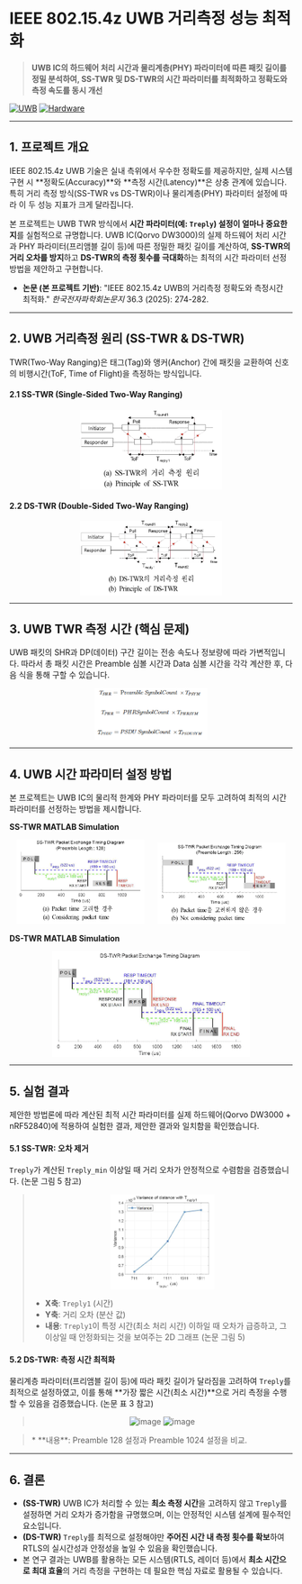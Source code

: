 # IEEE 802.15.4z UWB 거리측정 성능 최적화

> **UWB IC의 하드웨어 처리 시간과 물리계층(PHY) 파라미터에 따른 패킷 길이를 정밀 분석하여, SS-TWR 및 DS-TWR의 시간 파라미터를 최적화하고 정확도와 측정 속도를 동시 개선**

[![UWB](https://img.shields.io/badge/UWB-IEEE%20802.15.4z-blue)](https://www.ieee802.org/15/pub/TG4z.html)
[![Hardware](https://img.shields.io/badge/Hardware-DW3000%20+%20nRF52840-orange)]()

---

## 1. 프로젝트 개요

IEEE 802.15.4z UWB 기술은 실내 측위에서 우수한 정확도를 제공하지만, 실제 시스템 구현 시 **정확도(Accuracy)**와 **측정 시간(Latency)**은 상충 관계에 있습니다. 특히 거리 측정 방식(SS-TWR vs DS-TWR)이나 물리계층(PHY) 파라미터 설정에 따라 이 두 성능 지표가 크게 달라집니다.

본 프로젝트는 UWB TWR 방식에서 **시간 파라미터(예: `Treply`) 설정이 얼마나 중요한지**를 실험적으로 규명합니다. UWB IC(Qorvo DW3000)의 실제 하드웨어 처리 시간과 PHY 파라미터(프리앰블 길이 등)에 따른 정밀한 패킷 길이를 계산하여, **SS-TWR의 거리 오차를 방지**하고 **DS-TWR의 측정 횟수를 극대화**하는 최적의 시간 파라미터 선정 방법을 제안하고 구현합니다.

* **논문 (본 프로젝트 기반)**: "IEEE 802.15.4z UWB의 거리측정 정확도와 측정시간 최적화." *한국전자파학회논문지* 36.3 (2025): 274-282.

---

## 2. UWB 거리측정 원리 (SS-TWR & DS-TWR)

TWR(Two-Way Ranging)은 태그(Tag)와 앵커(Anchor) 간에 패킷을 교환하여 신호의 비행시간(ToF, Time of Flight)을 측정하는 방식입니다.

#### 2.1 SS-TWR (Single-Sided Two-Way Ranging)
<div align="center">
    <img src="/imgs/image-2.png" alt="SS-TWR 개념도" style="width:50%; height:auto; display:block; margin: 0 auto;">
</div>

#### 2.2 DS-TWR (Double-Sided Two-Way Ranging)
<div align="center">
    <img src="/imgs/image-3.png" alt="DS-TWR 개념도" style="width:50%; height:auto; display:block; margin: 0 auto;">
</div>

---

## 3. UWB TWR 측정 시간 (핵심 문제)

UWB 패킷의 SHR과 DP(데이터) 구간 길이는 전송 속도나 정보량에 따라 가변적입니다. 따라서 총 패킷 시간은 Preamble 심볼 시간과 Data 심볼 시간을 각각 계산한 후, 다음 식을 통해 구할 수 있습니다.

<div align="center">
    <img src="/imgs/image-4.png" alt="UWB 패킷 시간 계산식" style="width:40%; height:auto; display:block; margin: 0 auto;">
</div>

---

## 4. UWB 시간 파라미터 설정 방법 

본 프로젝트는 UWB IC의 물리적 한계와 PHY 파라미터를 모두 고려하여 최적의 시간 파라미터를 선정하는 방법을 제시합니다.

**SS-TWR MATLAB Simulation**
<div align="center">
    <img src="/imgs/image-5.png" alt="SS-TWR 시뮬레이션 결과 1" style="width:45%; height:auto; display:inline-block; margin: 0 2%;"> <img src="/imgs/image-6.png" alt="SS-TWR 시뮬레이션 결과 2" style="width:45%; height:auto; display:inline-block; margin: 0 2%;">
</div>

**DS-TWR MATLAB Simulation**
<div align="center">
    <img src="/imgs/image-7.png" alt="DS-TWR 시뮬레이션 결과" style="width:70%; height:auto; display:block; margin: 0 auto;">
</div>

---

## 5. 실험 결과

제안한 방법론에 따라 계산된 최적 시간 파라미터를 실제 하드웨어(Qorvo DW3000 + nRF52840)에 적용하여 실험한 결과, 제안한 결과와 일치함을 확인했습니다.

#### 5.1 SS-TWR: 오차 제거
`Treply`가 계산된 `Treply_min` 이상일 때 거리 오차가 안정적으로 수렴함을 검증했습니다. (논문 그림 5 참고)

> <div align="center">
>     <img src="/imgs/image-8.png" alt="SS-TWR Treply1 vs 거리 오차" style="width:40%; height:auto; display:block; margin: 0 auto;">
> </div>
>
> * **X축**: `Treply1` (시간)
> * **Y축**: 거리 오차 (분산 값)
> * **내용**: `Treply1`이 특정 시간(최소 처리 시간) 이하일 때 오차가 급증하고, 그 이상일 때 안정화되는 것을 보여주는 2D 그래프 (논문 그림 5)

#### 5.2 DS-TWR: 측정 시간 최적화
물리계층 파라미터(프리앰블 길이 등)에 따라 패킷 길이가 달라짐을 고려하여 `Treply`를 최적으로 설정하였고, 이를 통해 **가장 짧은 시간(최소 시간)**으로 거리 측정을 수행할 수 있음을 검증했습니다. (논문 표 3 참고)

> <div align="center">
>     <img width="300" height="300" alt="image" src="https://github.com/user-attachments/assets/7a5ccab9-f4af-4578-8e55-263c4622be08" /> <img width="300" height="300" alt="image" src="https://github.com/user-attachments/assets/832d7dff-91ed-49a7-924e-8e967d36c603" />


> </div>
> * **내용**: Preamble 128 설정과 Preamble 1024 설정을 비교.

---

## 6. 결론
* **(SS-TWR)** UWB IC가 처리할 수 있는 **최소 측정 시간**을 고려하지 않고 `Treply`를 설정하면 거리 오차가 증가함을 규명했으며, 이는 안정적인 시스템 설계에 필수적인 요소입니다.
* **(DS-TWR)** `Treply`를 최적으로 설정해야만 **주어진 시간 내 측정 횟수를 확보**하여 RTLS의 실시간성과 안정성을 높일 수 있음을 확인했습니다.
* 본 연구 결과는 UWB를 활용하는 모든 시스템(RTLS, 레이더 등)에서 **최소 시간으로 최대 효율**의 거리 측정을 구현하는 데 필요한 핵심 자료로 활용될 수 있습니다.
